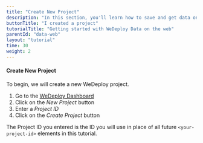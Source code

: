 ```yaml
---
title: "Create New Project"
description: "In this section, you'll learn how to save and get data on the web using the WeDeploy API Client."
buttonTitle: "I created a project"
tutorialTitle: "Getting started with WeDeploy Data on the web"
parentId: "data-web"
layout: "tutorial"
time: 30
weight: 2
---
```


#### Create New Project

To begin, we will create a new WeDeploy project.

1. Go to the <a href="http://dashboard.wedeploy.com" target="_blank">WeDeploy Dashboard</a>
2. Click on the _New Project_ button
3. Enter a _Project ID_
4. Click on the _Create Project_ button

The Project ID you entered is the ID you will use in place of all future `<your-project-id>` elements in this tutorial.
